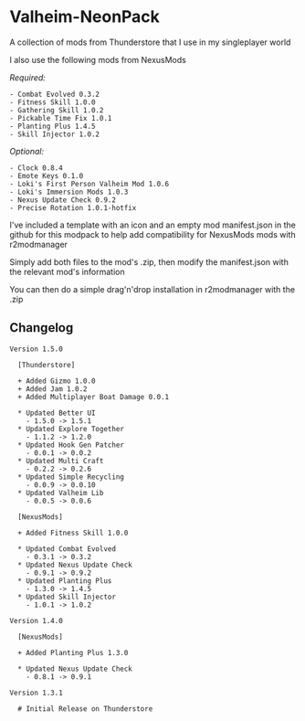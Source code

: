 # Valheim-NeonPack

A collection of mods from Thunderstore that I use in my singleplayer world

I also use the following mods from NexusMods

_Required:_

```text
- Combat Evolved 0.3.2
- Fitness Skill 1.0.0
- Gathering Skill 1.0.2
- Pickable Time Fix 1.0.1
- Planting Plus 1.4.5
- Skill Injector 1.0.2
```

_Optional:_

```text
- Clock 0.8.4
- Emote Keys 0.1.0
- Loki's First Person Valheim Mod 1.0.6
- Loki's Immersion Mods 1.0.3
- Nexus Update Check 0.9.2
- Precise Rotation 1.0.1-hotfix
```

I've included a template with an icon and an empty mod manifest.json in the github for this modpack to help add compatibility for NexusMods mods with r2modmanager

Simply add both files to the mod's .zip, then modify the manifest.json with the relevant mod's information

You can then do a simple drag'n'drop installation in r2modmanager with the .zip

## Changelog

```text
Version 1.5.0

  [Thunderstore]

  + Added Gizmo 1.0.0
  + Added Jam 1.0.2
  + Added Multiplayer Boat Damage 0.0.1

  * Updated Better UI
    - 1.5.0 -> 1.5.1
  * Updated Explore Together
    - 1.1.2 -> 1.2.0
  * Updated Hook Gen Patcher
    - 0.0.1 -> 0.0.2
  * Updated Multi Craft
    - 0.2.2 -> 0.2.6
  * Updated Simple Recycling
    - 0.0.9 -> 0.0.10
  * Updated Valheim Lib
    - 0.0.5 -> 0.0.6

  [NexusMods]

  + Added Fitness Skill 1.0.0

  * Updated Combat Evolved
    - 0.3.1 -> 0.3.2
  * Updated Nexus Update Check
    - 0.9.1 -> 0.9.2
  * Updated Planting Plus
    - 1.3.0 -> 1.4.5
  * Updated Skill Injector
    - 1.0.1 -> 1.0.2
```

```text
Version 1.4.0

  [NexusMods]

  + Added Planting Plus 1.3.0

  * Updated Nexus Update Check
    - 0.8.1 -> 0.9.1
```

```text
Version 1.3.1

  # Initial Release on Thunderstore
```
